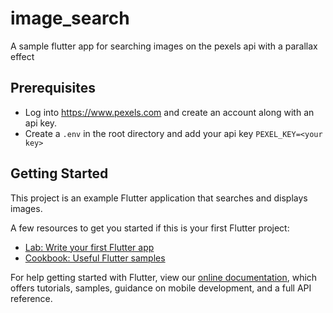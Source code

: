 # image_search

A sample flutter app for searching images on the pexels api with a parallax effect

## Prerequisites

- Log into https://www.pexels.com and create an account along with an api key.
- Create a `.env` in the root directory and add your api key `PEXEL_KEY=<your key>`

## Getting Started

This project is an example Flutter application that searches and displays images.

A few resources to get you started if this is your first Flutter project:

- [Lab: Write your first Flutter app](https://flutter.dev/docs/get-started/codelab)
- [Cookbook: Useful Flutter samples](https://flutter.dev/docs/cookbook)

For help getting started with Flutter, view our
[online documentation](https://flutter.dev/docs), which offers tutorials,
samples, guidance on mobile development, and a full API reference.
